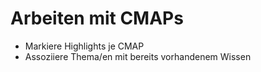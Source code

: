 # Arbeiten mit CMAPs

- Markiere Highlights je CMAP
- Assoziiere Thema/en mit bereits vorhandenem Wissen
